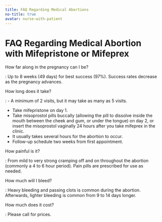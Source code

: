 ```yaml
---
title: FAQ Regarding Medical Abortions
no-title: true
avatar: nurse-with-patient
---
```


FAQ Regarding Medical Abortion with Mifepristone or Mifeprex
============================================================

How far along in the pregnancy can I be?

: Up to 8 weeks (49 days) for best success (97%).  Success rates
decrease as the pregnancy advances.

How long does it take?

: - A minimum of 2 visits, but it may take as many as 5 visits.
- Take mifepristone on day 1.
- Take misoprostol pills buccally (allowing the pill to dissolve inside
  the mouth between the cheek and gum, or under the tongue) on day 2, or
  insert the misoprostol vaginally 24 hours after you take mifeprex in
  the clinic.
- It usually takes several hours for the abortion to occur.
- Follow-up schedule two weeks from first appointment.

How painful is it?

: From mild to very strong cramping off and on throughout the abortion
(commonly a 4 to 6 hour period).  Pain pills are prescribed for use as
needed.

How much will I bleed?

: Heavy bleeding and passing clots is common during the abortion.
Afterwards, lighter bleeding is common from 9 to 14 days longer.

How much does it cost?

: Please call for prices.

